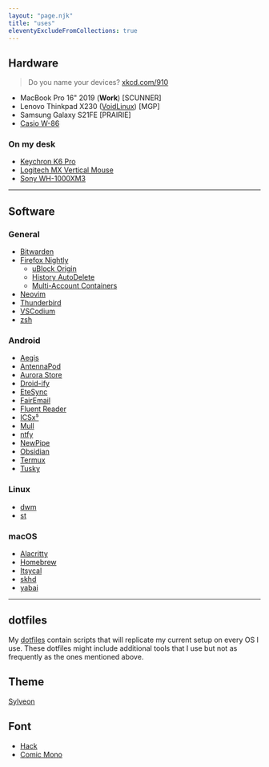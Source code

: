 ```yaml
---
layout: "page.njk"
title: "uses"
eleventyExcludeFromCollections: true
---
```


## Hardware
> Do you name your devices? [xkcd.com/910](https://xkcd.com/910/)

- MacBook Pro 16" 2019 (**Work**) [SCUNNER]
- Lenovo Thinkpad X230 ([VoidLinux](https://voidlinux.org/)) [MGP]
- Samsung Galaxy S21FE [PRAIRIE]
- [Casio W-86](https://casio.co.uk/w-86-1vqes)

### On my desk
- [Keychron K6 Pro](https://www.keychron.com/pages/keychron-k6-pro)
- [Logitech MX Vertical Mouse](https://www.logitech.com/en-us/products/mice/mx-vertical-ergonomic-mouse.910-005447.html)
- [Sony WH-1000XM3](https://electronics.sony.com/audio/headphones/all-headphones/p/wh1000xm3-b)

---

## Software

### General
- [Bitwarden](https://bitwarden.com/)
- [Firefox Nightly](https://nightly.mozilla.org)
	- [uBlock Origin](https://ublockorigin.com/)
	- [History AutoDelete](https://github.com/History-AutoDelete/History-AutoDelete)
	- [Multi-Account Containers](https://addons.mozilla.org/en-US/firefox/addon/multi-account-containers/)
- [Neovim](https://neovim.io)
- [Thunderbird](https://www.thunderbird.net/)
- [VSCodium](https://vscodium.com/)
- [zsh](https://www.zsh.org/)

### Android
- [Aegis](https://getaegis.app/)
- [AntennaPod](https://antennapod.org)
- [Aurora Store](https://auroraoss.com)
- [Droid-ify](https://github.com/Iamlooker/Droid-ify)
- [EteSync](https://etesync.com/)
- [FairEmail](https://email.faircode.eu/)
- [Fluent Reader](https://hyliu.me/fluent-reader-lite)
- [ICSx⁵](https://icsx5.bitfire.at/)
- [Mull](https://github.com/Divested-Mobile/Mull-Fenix)
- [ntfy](https://ntfy.sh)
- [NewPipe](https://github.com/TeamNewPipe/NewPipe)
- [Obsidian](https://obsidian.md/)
- [Termux](https://termux.com)
- [Tusky](https://tusky.app)

### Linux
- [dwm](https://dwm.suckless.org/)
- [st](https://st.suckless.org/)

### macOS
- [Alacritty](https://alacritty.org/)
- [Homebrew](https://brew.sh/)
- [Itsycal](https://mowglii.com/itsycal)
- [skhd](https://github.com/koekeishiya/skhd)
- [yabai](https://github.com/koekeishiya/yabai)

---

## dotfiles
My [dotfiles](https://github.com/benjifs/dotfiles) contain scripts that will replicate my current setup on every OS I use. These dotfiles might include additional tools that I use but not as frequently as the ones mentioned above.

## Theme
[Sylveon](/articles/sylveon)

## Font
- [Hack](https://sourcefoundry.org/hack/)
- [Comic Mono](https://dtinth.github.io/comic-mono-font/)
